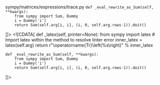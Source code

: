 <change>
<file change-number-for-this-file="1">sympy/matrices/expressions/trace.py</file>
<original line-count="11" no-ellipsis="true"><![CDATA[
    def _latex(self, printer=None):
        inner_latex = latex(self.arg)
        return r"\operatorname{Tr}\left(%s\right)" % inner_latex

    def _eval_rewrite_as_Sum(self, **kwargs):
        from sympy import Sum, Dummy
        i = Dummy('i')
        return Sum(self.arg[i, i], (i, 0, self.arg.rows-1)).doit()
]]></original>
<modified no-ellipsis="true"><![CDATA[
    def _latex(self, printer=None):
        from sympy import latex  # Import latex within the method to resolve linter error
        inner_latex = latex(self.arg)
        return r"\operatorname{Tr}\left(%s\right)" % inner_latex

    def _eval_rewrite_as_Sum(self, **kwargs):
        from sympy import Sum, Dummy
        i = Dummy('i')
        return Sum(self.arg[i, i], (i, 0, self.arg.rows-1)).doit()
]]></modified>
</change>
